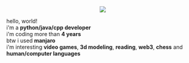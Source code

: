 <div align="center">
    <img src="https://github.com/merive/merive/blob/main/assets/banner.png">
</div>

<div>
    <p>
        hello, world!<br>
        i'm a <b>python/java/cpp developer</b><br>
        i'm coding more than <b>4 years</b><br>
        btw i used <b>manjaro</b><br>
        i'm interesting <b>video games</b>, <b>3d modeling</b>, <b>reading</b>, <b>web3</b>, <b>chess</b> and <b>human/computer languages</b>
    </p>
</div>
